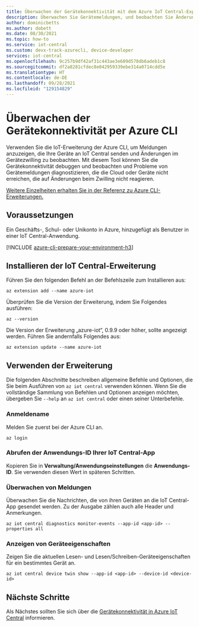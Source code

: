 ```yaml
---
title: Überwachen der Gerätekonnektivität mit dem Azure IoT Central-Explorer
description: Überwachen Sie Gerätemeldungen, und beobachten Sie Änderungen bei Gerätezwillingen über die Befehlszeilenschnittstelle des IoT Central-Explorers.
author: dominicbetts
ms.author: dobett
ms.date: 08/30/2021
ms.topic: how-to
ms.service: iot-central
ms.custom: devx-track-azurecli, device-developer
services: iot-central
ms.openlocfilehash: 9c257b9df42af31c443ae3e609d578db6adeb1c8
ms.sourcegitcommit: df2a8281cfdec8e042959339ebe314a0714cdd5e
ms.translationtype: HT
ms.contentlocale: de-DE
ms.lasthandoff: 09/28/2021
ms.locfileid: "129154829"
---
```

# <a name="monitor-device-connectivity-using-azure-cli"></a>Überwachen der Gerätekonnektivität per Azure CLI

Verwenden Sie die IoT-Erweiterung der Azure CLI, um Meldungen anzuzeigen, die Ihre Geräte an IoT Central senden und Änderungen im Gerätezwilling zu beobachten. Mit diesem Tool können Sie die Gerätekonnektivität debuggen und beobachten und Probleme von Gerätemeldungen diagnostizieren, die die Cloud oder Geräte nicht erreichen, die auf Änderungen beim Zwilling nicht reagieren.

[Weitere Einzelheiten erhalten Sie in der Referenz zu Azure CLI-Erweiterungen.](/cli/azure/iot/central)

## <a name="prerequisites"></a>Voraussetzungen

Ein Geschäfts-, Schul- oder Unikonto in Azure, hinzugefügt als Benutzer in einer IoT Central-Anwendung.

[!INCLUDE [azure-cli-prepare-your-environment-h3](../../../includes/azure-cli-prepare-your-environment-h3.md)]

## <a name="install-the-iot-central-extension"></a>Installieren der IoT Central-Erweiterung

Führen Sie den folgenden Befehl an der Befehlszeile zum Installieren aus:

```azurecli
az extension add --name azure-iot
```

Überprüfen Sie die Version der Erweiterung, indem Sie Folgendes ausführen:

```azurecli
az --version
```

Die Version der Erweiterung „azure-iot“, 0.9.9 oder höher, sollte angezeigt werden. Führen Sie andernfalls Folgendes aus:

```azurecli
az extension update --name azure-iot
```

## <a name="using-the-extension"></a>Verwenden der Erweiterung

Die folgenden Abschnitte beschreiben allgemeine Befehle und Optionen, die Sie beim Ausführen von `az iot central` verwenden können. Wenn Sie die vollständige Sammlung von Befehlen und Optionen anzeigen möchten, übergeben Sie `--help` an `az iot central` oder einen seiner Unterbefehle.

### <a name="login"></a>Anmeldename

Melden Sie zuerst bei der Azure CLI an. 

```azurecli
az login
```

### <a name="get-the-application-id-of-your-iot-central-app"></a>Abrufen der Anwendungs-ID Ihrer IoT Central-App
Kopieren Sie in **Verwaltung/Anwendungseinstellungen** die **Anwendungs-ID**. Sie verwenden diesen Wert in späteren Schritten.

### <a name="monitor-messages"></a>Überwachen von Meldungen
Überwachen Sie die Nachrichten, die von ihren Geräten an die IoT Central-App gesendet werden. Zu der Ausgabe zählen auch alle Header und Anmerkungen.

```azurecli
az iot central diagnostics monitor-events --app-id <app-id> --properties all
```

### <a name="view-device-properties"></a>Anzeigen von Geräteeigenschaften
Zeigen Sie die aktuellen Lesen- und Lesen/Schreiben-Geräteeigenschaften für ein bestimmtes Gerät an.

```azurecli
az iot central device twin show --app-id <app-id> --device-id <device-id>
```

## <a name="next-steps"></a>Nächste Schritte

Als Nächstes sollten Sie sich über die [Gerätekonnektivität in Azure IoT Central](./concepts-get-connected.md) informieren.